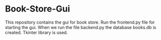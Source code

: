 # Book-Store-Gui
This repository contains the gui for book store.
Run the frontend.py file for starting the gui.
When we run the file backend.py the database books.db is created.
Tkinter library is used.
